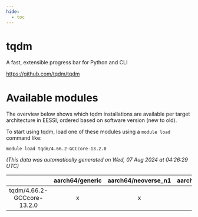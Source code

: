 ```yaml
---
hide:
  - toc
---
```


tqdm
====


A fast, extensible progress bar for Python and CLI

https://github.com/tqdm/tqdm
# Available modules


The overview below shows which tqdm installations are available per target architecture in EESSI, ordered based on software version (new to old).

To start using tqdm, load one of these modules using a `module load` command like:

```shell
module load tqdm/4.66.2-GCCcore-13.2.0
```

*(This data was automatically generated on Wed, 07 Aug 2024 at 04:26:29 UTC)*  

| |aarch64/generic|aarch64/neoverse_n1|aarch64/neoverse_v1|x86_64/generic|x86_64/amd/zen2|x86_64/amd/zen3|x86_64/amd/zen4|x86_64/intel/haswell|x86_64/intel/skylake_avx512|
| :---: | :---: | :---: | :---: | :---: | :---: | :---: | :---: | :---: | :---: |
|tqdm/4.66.2-GCCcore-13.2.0|x|x|x|x|x|x|x|x|x|
